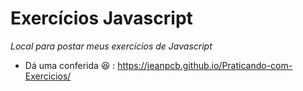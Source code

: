 # Exercícios Javascript

*Local para postar meus exercícios de Javascript*

- Dá uma conferida 😆 : https://jeanpcb.github.io/Praticando-com-Exercicios/
